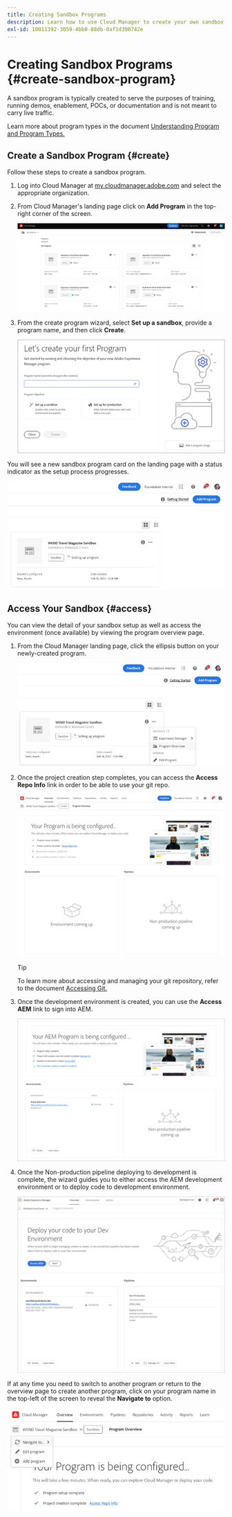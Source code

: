 ```yaml
---
title: Creating Sandbox Programs 
description: Learn how to use Cloud Manager to create your own sandbox program for training, demo, POC, or other non-production purposes.
exl-id: 10011392-3059-4bb0-88db-0af1d390742e
---
```

# Creating Sandbox Programs {#create-sandbox-program}

A sandbox program is typically created to serve the purposes of training, running demos, enablement, POCs, or documentation and is not meant to carry live traffic.

Learn more about program types in the document [Understanding Program and Program Types.](program-types.md)

## Create a Sandbox Program {#create}

Follow these steps to create a sandbox program.

1. Log into Cloud Manager at [my.cloudmanager.adobe.com](https://my.cloudmanager.adobe.com/) and select the appropriate organization.
 
1. From Cloud Manager's landing page click on **Add Program** in the top-right corner of the screen.

   ![Cloud Manager landing page](assets/first_timelogin1.png) 

1. From the create program wizard, select **Set up a sandbox**, provide a program name, and then click **Create**.

   ![Program type creation](assets/create-sandbox.png)

You will see a new sandbox program card on the landing page with a status indicator as the setup process progresses.

![Sandbox creation from overview page](assets/program-create-setupdemo2.png)

## Access Your Sandbox {#access}

You can view the detail of your sandbox setup as well as access the environment (once available) by viewing the program overview page.

1. From the Cloud Manager landing page, click the ellipsis button on your newly-created program.

   ![Accessing program overview](assets/program-overview-sandbox.png)

1. Once the project creation step completes, you can access the **Access Repo Info** link in order to be able to use your git repo.

   ![Program configuration](assets/create-program4.png)
   
   >[!TIP]
   >
   >To learn more about accessing and managing your git repository, refer to the document [Accessing Git.](/help/implementing/cloud-manager/managing-code/accessing-repos.md)

1. Once the development environment is created, you can use the **Access AEM** link to sign into AEM.

   ![Access AEM link](assets/create-program-5.png)

1. Once the Non-production pipeline deploying to development is complete, the wizard guides you to either access the AEM development environment or to deploy code to development environment.

   ![Deploying sandbox](assets/create-program-setup-deploy.png)

If at any time you need to switch to another program or return to the overview page to create another program, click on your program name in the top-left of the screen to reveal the **Navigate to** option.

![Navigate to](assets/create-program-a1.png)
